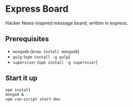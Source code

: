 # Express Board

Hacker News-inspired message board, written in express.

## Prerequisites

- `mongodb` (`brew install mongodb`)
- `gulp` (`npm install -g gulp`)
- `supervisor` (`npm install -g supervisor`)

## Start it up

```bash
npm install
mongod &
npm run-script start-dev

```
